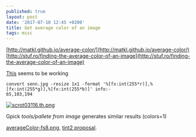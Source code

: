 ```yaml
---
published: true
layout: post
date: '2017-07-10 12:45 +0200'
title: Get average color of an image
tags: misc
---
```

[http://matkl.github.io/average-color/](http://matkl.github.io/average-color/)  
[http://stuf.ro/finding-the-average-color-of-an-image](http://stuf.ro/finding-the-average-color-of-an-image)

[This](https://raw.githubusercontent.com/brontosaurusrex/postbang/master/bin/averageColorFromImage) seems to be working

    convert senn.jpg -resize 1x1 -format '%[fx:int(255*r)],%[fx:int(255*g)],%[fx:int(255*b)]' info:-
    65,103,194
    
[![scrot03116.th.png](https://cdn.scrot.moe/images/2017/07/10/scrot03116.th.png)](https://cdn.scrot.moe/images/2017/07/10/scrot03116.png)
    
Gpick *tools/pallete from image* generates similar results (colors=1)

[averageColor-fs8.png]({{site.baseurl}}/media/averageColor-fs8.png), [tint2 proposal](https://forums.bunsenlabs.org/viewtopic.php?pid=55631).
